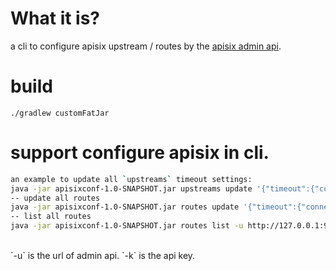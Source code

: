 # What it is?
a cli to configure apisix upstream / routes by the [apisix admin api](https://apisix.apache.org/docs/apisix/admin-api/#upstream-api).
# build
``
./gradlew customFatJar
``

# support configure apisix in cli.

```sh
an example to update all `upstreams` timeout settings:
java -jar apisixconf-1.0-SNAPSHOT.jar upstreams update '{"timeout":{"connect": 10,"send": 10,"read": 30}}' -u http://127.0.0.1:9180 -k edd1c9f034335f136f87ad84b625c8f1 -all
-- update all routes
java -jar apisixconf-1.0-SNAPSHOT.jar routes update '{"timeout":{"connect": 10,"send": 10,"read": 30}}' -u http://127.0.0.1:9180 -k edd1c9f034335f136f87ad84b625c8f1 -all
-- list all routes
java -jar apisixconf-1.0-SNAPSHOT.jar routes list -u http://127.0.0.1:9180 -k edd1c9f034335f136f87ad84b625c8f1
```
<br>
`-u` is the url of admin api. `-k` is the api key.